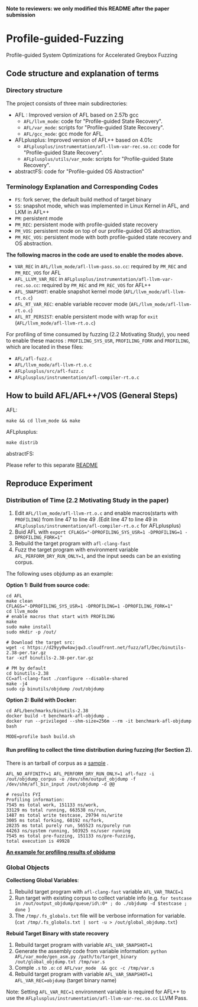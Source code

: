 **Note to reviewers: we only modified this README after the paper submission**

# Profile-guided-Fuzzing
Profile-guided System Optimizations for Accelerated Greybox Fuzzing

## Code structure and explanation of terms

### Directory structure
The project consists of three main subdirectories:

* AFL : Improved version of AFL based on 2.57b gcc
    * `AFL/llvm_mode`: code for "Profile-guided State Recovery".
    * `AFL/var_mode`: scripts for "Profile-guided State Recovery".
    * `AFL/gcc_mode`: gcc mode for AFL.
* AFLplusplus: Improved version of AFL++ based on 4.01c
    * `AFLplusplus/instrumentation/afl-llvm-var-rec.so.cc`: code for "Profile-guided State Recovery".
    * `AFLplusplus/utils/var_mode`: scripts for "Profile-guided State Recovery".
* abstractFS: code for "Profile-guided OS Abstraction"

### Terminology Explanation and Corresponding Codes

* `FS`: fork server, the default build method of target binary
* `SS`: snapshot mode, which was implemented in Linux Kernel in AFL, and LKM in AFL++
* `PM`: persistent mode
* `PM_REC`: persistent mode with profile-guided state recovery
* `PM_VOS`: persistent mode on top of our profile-guided OS abstraction.
* `PM_REC_VOS`: persistent mode with both profile-guided state recovery and OS abstraction.

**The following macros in the code are used to enable the modes above.**

* `VAR_REC` in `AFL/llvm_mode/afl-llvm-pass.so.cc`: required by `PM_REC` and `PM_REC_VOS` for AFL
* `AFL_LLVM_VAR_REC` in `AFLplusplus/instrumentation/afl-llvm-var-rec.so.cc`: required by `PM_REC` and `PM_REC_VOS` for AFL++
* `AFL_SNAPSHOT`: enable snapshot kernel mode (`AFL/llvm_mode/afl-llvm-rt.o.c`)
* `AFL_RT_VAR_REC`: enable variable recover mode  (`AFL/llvm_mode/afl-llvm-rt.o.c`)
* `AFL_RT_PERSIST`: enable persistent mode with wrap for `exit`  (`AFL/llvm_mode/afl-llvm-rt.o.c`)

For profiling of time consumed by fuzzing (2.2 Motivating Study), you need to enable these macros : `PROFILING_SYS_USR`, `PROFILING_FORK` and `PROFILING`, which are located in these files: 

* `AFL/afl-fuzz.c`
* `AFL/llvm_mode/afl-llvm-rt.o.c`
* `AFLplusplus/src/afl-fuzz.c`
* `AFLplusplus/instrumentation/afl-compiler-rt.o.c`

## How to build AFL/AFL++/VOS (General Steps)

AFL:
```
make && cd llvm_mode && make
```

AFLplusplus:
```
make distrib
```

abstractFS: 

Please refer to this separate [README](./abstractFS/README.md)

## Reproduce Experiment

### Distribution of Time (2.2 Motivating Study in the paper)

1. Edit `AFL/llvm_mode/afl-llvm-rt.o.c` and enable macros(starts with `PROFILING`) from line 47 to line 49 .(Edit line 47 to line 49 in `AFLplusplus/instrumentation/afl-compiler-rt.o.c` for AFLplusplus)
2. Buid AFL with `export CFLAGS="-DPROFILING_SYS_USR=1 -DPROFILING=1 -DPROFILING_FORK=1"`
3. Rebuild the target program with `afl-clang-fast`
4. Fuzz the target program with environment variable `AFL_PERFORM_DRY_RUN_ONLY=1`, and the input seeds can be an existing corpus.  

The following uses objdump as an example:

**Option 1: Build from source code:**

```
cd AFL
make clean
CFLAGS="-DPROFILING_SYS_USR=1 -DPROFILING=1 -DPROFILING_FORK=1"
cd llvm_mode
# enable macros that start with PROFILING
make
sudo make install
sudo mkdir -p /out/

# Download the target src:
wget -c https://d29yy0w4awjqw3.cloudfront.net/fuzz/afl/Dec/binutils-2.38-per.tar.gz
tar -xzf binutils-2.38-per.tar.gz

# PM by default
cd binutils-2.38
CC=afl-clang-fast ./configure --disable-shared
make -j4
sudo cp binutils/objdump /out/objdump
```

**Option 2: Build with Docker:**

```
cd AFL/benchmarks/binutils-2.38
docker build -t benchmark-afl-objdump .
docker run --privileged --shm-size=256m --rm -it benchmark-afl-objdump bash

MODE=profile bash build.sh
```

#### Run profiling to collect the time distribution during fuzzing (for Section 2).

There is an tarball of corpus as a [sample](./AFL/benchmarks/binutils-2.38/corpus_objdump_snap.tar.gz) .

```
AFL_NO_AFFINITY=1 AFL_PERFORM_DRY_RUN_ONLY=1 afl-fuzz -i /out/objdump_corpus -o /dev/shm/output_objdump -f /dev/shm/afl_bin_input /out/objdump -d @@

# results FYI
Profiling information: 
7545 ms total work, 151133 ns/work,             
33129 ms total running, 663538 ns/run, 
1487 ms total write testcase, 29794 ns/write             
3005 ms total forking, 60192 ns/fork, 
28235 ms total purely run, 565523 ns/purely run             
44263 ns/system running, 503925 ns/user running             
7545 ms total pre-fuzzing, 151133 ns/pre-fuzzing,             
total execution is 49928
```

**[An example for profiling results of objdump](./AFL/benchmarks/binutils-2.38)**

### Global Objects

**Collectiong Global Variables**:

1. Rebuild target program with `afl-clang-fast` variable `AFL_VAR_TRACE=1`
2. Run target with existing corpus to collect variable info (e.g.  `for testcase in /out/output_objdump/queue/id\:0* ; do ./objdump -d $testcase ; done `)
3. The `/tmp/.fs_globals.txt` file will be verbose information for variable. (`cat /tmp/.fs_globals.txt | sort -u > /out/global_objdump.txt`)

**Rebuid Target Binary with state recovery**

1. Rebuild target program with variable `AFL_VAR_SNAPSHOT=1`
2. Generate the assembly code from variable information: `python AFL/var_mode/gen_asm.py /path/to/target_binary /out/global_objdump.txt /tmp/var.s`
3. Comple `.s` to `.o`: `cd AFL/var_mode  && gcc -c /tmp/var.s`
4. Rebuild target program with variable `AFL_VAR_SNAPSHOT=1 AFL_VAR_REC=objdump` (target binary name)

Note: Setting `AFL_VAR_REC=1` environment variable is required for AFL++ to use the `AFLplusplus/instrumentation/afl-llvm-var-rec.so.cc` LLVM Pass.

